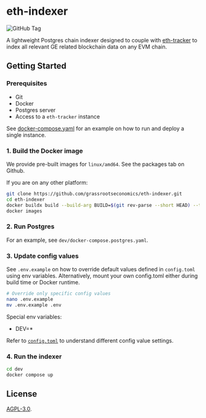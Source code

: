 # eth-indexer

![GitHub Tag](https://img.shields.io/github/v/tag/grassrootseconomics/eth-indexer)

A lightweight Postgres chain indexer designed to couple with [eth-tracker](https://github.com/grassrootseconomics/eth-tracker) to index all relevant GE related blockchain data on any EVM chain.

## Getting Started

### Prerequisites

* Git
* Docker
* Postgres server
* Access to a `eth-tracker` instance

See [docker-compose.yaml](dev/docker-compose.yaml) for an example on how to run and deploy a single instance.

### 1. Build the Docker image

We provide pre-built images for `linux/amd64`. See the packages tab on Github.

If you are on any other platform:

```bash
git clone https://github.com/grassrootseconomics/eth-indexer.git
cd eth-indexer
docker buildx build --build-arg BUILD=$(git rev-parse --short HEAD) --tag eth-indexer:$(git rev-parse --short HEAD) --tag eth-indexer:latest .
docker images
```

### 2. Run Postgres

For an example, see `dev/docker-compose.postgres.yaml`.

### 3. Update config values

See `.env.example` on how to override default values defined in `config.toml` using env variables. Alternatively, mount your own config.toml either during build time or Docker runtime.

```bash
# Override only specific config values
nano .env.example
mv .env.example .env
```

Special env variables:

* DEV=*

Refer to [`config.toml`](config.toml) to understand different config value settings.


### 4. Run the indexer

```bash
cd dev
docker compose up
```

## License

[AGPL-3.0](LICENSE).